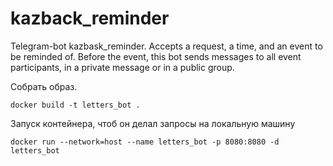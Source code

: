 # kazback_reminder
Telegram-bot kazbask_reminder. Accepts a request, a time, and an event to be reminded of. Before the event, this bot sends messages to all event participants, in a private message or in a public group.


Собрать образ.
```
docker build -t letters_bot .
```

Запуск контейнера, чтоб он делал запросы на локальную машину
```
docker run --network=host --name letters_bot -p 8080:8080 -d letters_bot
```
